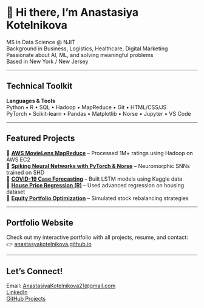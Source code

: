 # 👋 Hi there, I’m Anastasiya Kotelnikova

 MS in Data Science @ NJIT  
 Background in Business, Logistics, Healthcare, Digital Marketing  
 Passionate about AI, ML, and solving meaningful problems  
 Based in New York / New Jersey

---

## Technical Toolkit

**Languages & Tools**  
Python • R • SQL • Hadoop • MapReduce • Git • HTML/CSS/JS  
PyTorch • Scikit-learn • Pandas • Matplotlib • Norse • Jupyter • VS Code  

---

## Featured Projects

🔹 [**AWS MovieLens MapReduce**](https://github.com/AnastasiyaKotelnikova/aws-movielens-mapreduce) – Processed 1M+ ratings using Hadoop on AWS EC2  
🔹 [**Spiking Neural Networks with PyTorch & Norse**](https://github.com/AnastasiyaKotelnikova/DS677-SNNs-PyTorch-GroupProject) – Neuromorphic SNNs trained on SHD  
🔹 [**COVID-19 Case Forecasting**](https://github.com/AnastasiyaKotelnikova/covid-case-forecasting) – Built LSTM models using Kaggle data  
🔹 [**House Price Regression (R)**](https://github.com/AnastasiyaKotelnikova/house-price-regression-r) – Used advanced regression on housing dataset  
🔹 [**Equity Portfolio Optimization**](https://github.com/AnastasiyaKotelnikova/equity-portfolio-optimization-r) – Simulated stock rebalancing strategies

---

## Portfolio Website
Check out my interactive portfolio with all projects, resume, and contact:  
👉 [anastasyakotelnikova.github.io](https://anastasyakotelnikova.github.io)

---

## Let’s Connect!
 Email: AnastasiyaKotelnikova21@gmail.com  
 [LinkedIn](https://www.linkedin.com/in/anastasiya-kotelnikova-511660346)  
 [GitHub Projects](https://github.com/AnastasiyaKotelnikova?tab=repositories)

